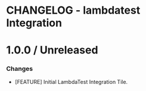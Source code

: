 # CHANGELOG - lambdatest Integration

1.0.0 / Unreleased
==================
### Changes

* [FEATURE] Initial LambdaTest Integration Tile.